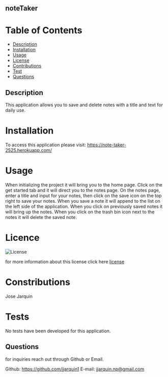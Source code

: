 ## noteTaker
  
  # Table of Contents 
  * [Description](#description)
  * [Installation](#installation)
  * [Usage](#usage)
  * [License](#license)
  * [Contributions](#contributions)
  * [Test](#tests)
  * [Questions](#questions)

  ## Description
  This application allows you to save and delete notes with a title and text for daily use.  
  
  # Installation
  To access this application please visit: https://note-taker-2525.herokuapp.com/
  
  # Usage 
  When initializing the project it will bring you to the home page. Click on the get started tab and it will direct you to the notes page. On the notes page, enter a title and input for your notes, then click on the save icon on the top right to save your notes. When you save a note it will append to the list on the left side of the application. When you click on previously saved notes it will bring up the notes. When you click on the trash bin icon next to the notes it will delete the saved note.
  
  # Licence
  ![License](https://img.shields.io/badge/License-ISC-blue.svg)
  
  for more information about this license click here [license](https://opensource.org/licenses/ISC)
  
  # Constributions
  Jose Jarquin
 
  # Tests
  No tests have been developed for this application.
  
  ## Questions
  for inquiries reach out through Github or Email.
     
  Github: https://github.com/jjarquin1
  E-mail: jjarquin.np@gmail.com
  
